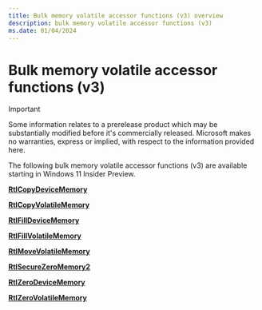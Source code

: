```yaml
---
title: Bulk memory volatile accessor functions (v3) overview
description: bulk memory volatile accessor functions (v3)
ms.date: 01/04/2024
---
```


# Bulk memory volatile accessor functions (v3)

> [!IMPORTANT]
> Some information relates to a prerelease product which may be substantially modified before it's commercially released. Microsoft makes no warranties, express or implied, with respect to the information provided here.

The following bulk memory volatile accessor functions (v3) are available starting in Windows 11 Insider Preview.

[**RtlCopyDeviceMemory**](nf-wdm-rtlcopydevicememory.md)

[**RtlCopyVolatileMemory**](nf-wdm-rtlcopyvolatilememory.md)

[**RtlFillDeviceMemory**](nf-wdm-rtlfilldevicememory.md)

[**RtlFillVolatileMemory**](nf-wdm-rtlfillvolatilememory.md)

[**RtlMoveVolatileMemory**](nf-wdm-rtlmovevolatilememory.md)

[**RtlSecureZeroMemory2**](nf-wdm-rtlsecurezeromemory2.md)

[**RtlZeroDeviceMemory**](nf-wdm-rtlzerodevicememory.md)

[**RtlZeroVolatileMemory**](nf-wdm-rtlzerovolatilememory.md)
